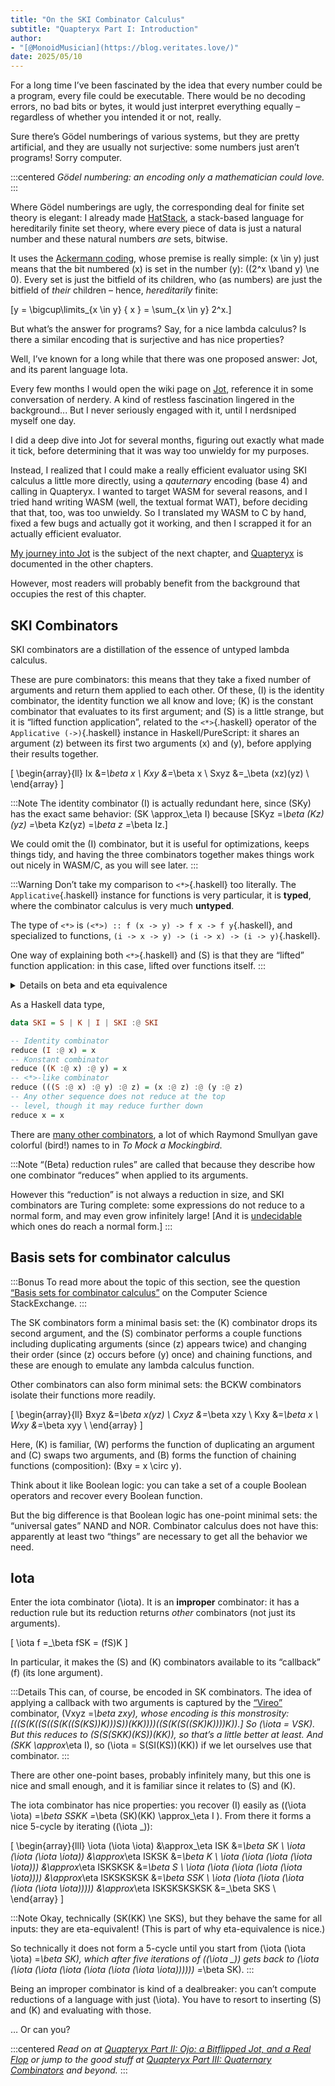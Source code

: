 ```yaml
---
title: "On the SKI Combinator Calculus"
subtitle: "Quapteryx Part I: Introduction"
author:
- "[@MonoidMusician](https://blog.veritates.love/)"
date: 2025/05/10
---
```


For a long time Iʼve been fascinated by the idea that every number could be a program, every file could be executable.
There would be no decoding errors, no bad bits or bytes, it would just interpret everything equally – regardless of whether you intended it or not, really.

Sure thereʼs Gödel numberings of various systems, but they are pretty artificial, and they are usually not surjective: some numbers just arenʼt programs! Sorry computer.

:::centered
_Gödel numbering: an encoding only a mathematician could love._
:::

Where Gödel numberings are ugly, the corresponding deal for finite set theory is elegant: I already made [HatStack](hatstack.html), a stack-based language for hereditarily finite set theory, where every piece of data is just a natural number and these natural numbers *are* sets, bitwise.

It uses the [Ackermann coding](https://en.wikipedia.org/wiki/Hereditarily_finite_set#Ackermann_coding), whose premise is really simple: \(x \in y\) just means that the bit numbered \(x\) is set in the number \(y\): \((2^x \band y) \ne 0\).
Every set is just the bitfield of its children, who (as numbers) are just the bitfield of *their* children – hence, *hereditarily* finite:

\[y = \bigcup\limits_{x \in y} \{ x \} = \sum_{x \in y} 2^x.\]

But whatʼs the answer for programs? Say, for a nice lambda calculus?
Is there a similar encoding that is surjective and has nice properties?

Well, Iʼve known for a long while that there was one proposed answer: Jot, and its parent language Iota.

Every few months I would open the wiki page on [Jot](https://en.wikipedia.org/wiki/Iota_and_Jot#Jot), reference it in some conversation of nerdery.
A kind of restless fascination lingered in the background...
But I never seriously engaged with it, until I nerdsniped myself one day.

I did a deep dive into Jot for several months, figuring out exactly what made it tick, before determining that it was way too unwieldy for my purposes.

Instead, I realized that I could make a really efficient evaluator using SKI calculus a little more directly, using a *qauternary* encoding (base 4) and calling in Quapteryx.
I wanted to target WASM for several reasons, and I tried hand writing WASM (well, the textual format WAT), before deciding that that, too, was too unwieldy.
So I translated my WASM to C by hand, fixed a few bugs and actually got it working, and then I scrapped it for an actually efficient evaluator.

[My journey into Jot](quapteryx2.html) is the subject of the next chapter, and [Quapteryx](quatperyx3.html) is documented in the other chapters.

However, most readers will probably benefit from the background that occupies the rest of this chapter.

## SKI Combinators

SKI combinators are a distillation of the essence of untyped lambda calculus.

These are pure combinators: this means that they take a fixed number of arguments and return them applied to each other.
Of these, \(I\) is the identity combinator, the identity function we all know and love; \(K\) is the constant combinator that evaluates to its first argument; and \(S\) is a little strange, but it is “lifted function application”, related to the `<*>`{.haskell} operator of the `Applicative (->)`{.haskell} instance in Haskell/PureScript: it shares an argument \(z\) between its first two arguments \(x\) and \(y\), before applying their results together.

\[
\begin{array}{ll}
Ix   &=_\beta x \\
Kxy  &=_\beta x \\
Sxyz &=_\beta (xz)(yz) \\
\end{array}
\]

:::Note
The identity combinator \(I\) is actually redundant here, since \(SKy\) has the exact same behavior: \(SK \approx_\eta I\) because \[SKyz =_\beta (Kz)(yz) =_\beta Kz(yz) =_\beta z =_\beta Iz.\]

We could omit the \(I\) combinator, but it is useful for optimizations, keeps things tidy, and having the three combinators together makes things work out nicely in WASM/C, as you will see later.
:::

:::Warning
Donʼt take my comparison to `<*>`{.haskell} too literally.
The `Applicative`{.haskell} instance for functions is very particular, it is **typed**, where the combinator calculus is very much **untyped**.

The type of `<*>` is `(<*>) :: f (x -> y) -> f x -> f y`{.haskell}, and specialized to functions, `(i -> x -> y) -> (i -> x) -> (i -> y)`{.haskell}.

One way of explaining both `<*>`{.haskell} and \(S\) is that they are “lifted” function application: in this case, lifted over functions itself.
:::

<details>
<summary>Details on beta and eta equivalence</summary>
Note that the SK reduction rules are sufficient to have a Turing-complete combinator calculus, but they need to be expanded with some pretty weird rules to fully match the behavior of the lambda calculus.

From the Computer Science StackExchange, [“Combinator equivalent to eta conversion”](https://cs.stackexchange.com/questions/57361/combinator-equivalent-to-eta-conversion#57371), out of _The Lambda Calculus: Its Syntax and Semantics_ by Henk Barendregt:

\[
\begin{array}{ll}
A.1 & K = S(S(KS)(S(KK)K))(K(SKK)) \\
A.2 & S = S(S(KS)(S(K(S(KS)))(S(K(S(KK)))S)))(K(K(SKK))) \\
A.3 & S(S(KS)(S(KK)(S(KS)K)))(KK)=S(KK) \\
A.4 & S(KS)(S(KK)) = \\
    & \qquad S(KK)(S(S(KS)(S(KK)(SKK)))(K(SKK))) \\
A.5 & S(K(S(KS)))(S(KS)(S(KS))) = \\
    & \qquad S(S(KS)(S(KK)(S(KS)(S(K(S(KS)))S))))(KS) \\
A.6 & S(S(KS)K)(K(SKK)) = SKK
\end{array}
\]

Where \(A.1\text{--}A.5\) give a theory of beta equivalence isomorphic to lambda calculus, and \(A.3\text{--}A.6\) give a theory of beta–eta equivalence isomorphic to lambda calculus with eta.
</details>

As a Haskell data type,

```haskell
data SKI = S | K | I | SKI :@ SKI

-- Identity combinator
reduce (I :@ x) = x
-- Konstant combinator
reduce ((K :@ x) :@ y) = x
-- <*>-like combinator
reduce (((S :@ x) :@ y) :@ z) = (x :@ z) :@ (y :@ z)
-- Any other sequence does not reduce at the top
-- level, though it may reduce further down
reduce x = x
```

There are [many other combinators](https://www.angelfire.com/tx4/cus/combinator/birds.html), a lot of which Raymond Smullyan gave colorful (bird!) names to in _To Mock a Mockingbird_.

:::Note
“(Beta) reduction rules” are called that because they describe how one combinator “reduces” when applied to its arguments.

However this “reduction” is not always a reduction in size, and SKI combinators are Turing complete: some expressions do not reduce to a normal form, and may even grow infinitely large! [And it is [undecidable](https://en.wikipedia.org/wiki/Halting_problem) which ones do reach a normal form.]
:::

## Basis sets for combinator calculus

:::Bonus
To read more about the topic of this section, see the question [“Basis sets for combinator calculus”](https://cs.stackexchange.com/questions/57507/basis-sets-for-combinator-calculus) on the Computer Science StackExchange.
:::

The SK combinators form a minimal basis set: the \(K\) combinator drops its second argument, and the \(S\) combinator performs a couple functions including duplicating arguments (since \(z\) appears twice) and changing their order (since \(z\) occurs before \(y\) once) and chaining functions, and these are enough to emulate any lambda calculus function.

Other combinators can also form minimal sets: the BCKW combinators isolate their functions more readily.

\[
\begin{array}{ll}
Bxyz &=_\beta x(yz) \\
Cxyz &=_\beta xzy \\
Kxy  &=_\beta x \\
Wxy  &=_\beta xyy \\
\end{array}
\]

Here, \(K\) is familiar, \(W\) performs the function of duplicating an argument and \(C\) swaps two arguments, and \(B\) forms the function of chaining functions (composition): \(Bxy = x \circ y\).

Think about it like Boolean logic: you can take a set of a couple Boolean operators and recover every Boolean function.

But the big difference is that Boolean logic has one-point minimal sets: the “universal gates” NAND and NOR.
Combinator calculus does not have this: apparently at least two “things” are necessary to get all the behavior we need.

## Iota

Enter the iota combinator \(\iota\). It is an **improper** combinator: it has a reduction rule but its reduction returns *other* combinators (not just its arguments).

\[
\iota f =_\beta fSK = (fS)K
\]

In particular, it makes the \(S\) and \(K\) combinators available to its “callback” \(f\) (its lone argument).

:::Details
This can, of course, be encoded in SK combinators.
The idea of applying a callback with two arguments is captured by the [“Vireo”](https://en.wikipedia.org/wiki/Vireo) combinator, \(Vxyz =_\beta zxy\), whose encoding is this monstrosity: \[((S(K((S((S(K((S(KS))K)))S))(KK))))((S(K(S((SK)K))))K)).\]
So \(\iota = VSK\).
But this reduces to \(S(S(SKK)(KS))(KK)\), so thatʼs a little better at least.
And \(SKK \approx_\eta I\), so \(\iota = S(SI(KS))(KK)\) if we let ourselves use that combinator.
:::

There are other one-point bases, probably infinitely many, but this one is nice and small enough, and it is familiar since it relates to \(S\) and \(K\).

The iota combinator has nice properties: you recover \(I\) easily as \((\iota \iota) =_\beta SSKK =_\beta (SK)(KK) \approx_\eta I \).
From there it forms a nice 5-cycle by iterating \((\iota \_)\):

\[
\begin{array}{lll}
\iota (\iota \iota) &\approx_\eta ISK &=_\beta SK \\
\iota (\iota (\iota \iota)) &\approx_\eta ISKSK &=_\beta K \\
\iota (\iota (\iota (\iota \iota))) &\approx_\eta ISKSKSK &=_\beta S \\
\iota (\iota (\iota (\iota (\iota \iota)))) &\approx_\eta ISKSKSKSK &=_\beta SSK \\
\iota (\iota (\iota (\iota (\iota (\iota \iota))))) &\approx_\eta ISKSKSKSKSK &=_\beta SKS \\
\end{array}
\]

:::Note
Okay, technically \(SK(KK) \ne SKS\), but they behave the same for all inputs: they are eta-equivalent!
(This is part of why eta-equivalence is nice.)

So technically it does not form a 5-cycle until you start from \(\iota (\iota \iota) =_\beta SK\), which after five iterations of \((\iota \_)\) gets back to \(\iota (\iota (\iota (\iota (\iota (\iota (\iota \iota)))))) =_\beta SK\).
:::

Being an improper combinator is kind of a dealbreaker: you canʼt compute reductions of a language with just \(\iota\).
You have to resort to inserting \(S\) and \(K\) and evaluating with those.

… Or can you?

:::centered
_Read on at [Quapteryx Part II: Ojo: a Bitflipped Jot, and a Real Flop](quapteryx2.html) or jump to the good stuff at [Quapteryx Part III: Quaternary Combinators](quapteryx3.html) and beyond._
:::
